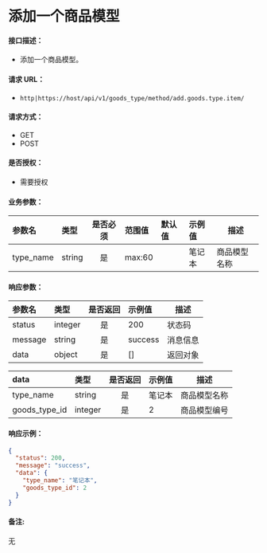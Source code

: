 # 添加一个商品模型

#### 接口描述：
- 添加一个商品模型。

#### 请求 URL：
- `http|https://host/api/v1/goods_type/method/add.goods.type.item/`

#### 请求方式：
- GET
- POST

#### 是否授权：
- 需要授权

#### 业务参数：
|参数名|类型|是否必须|范围值|默认值|示例值|描述|
|:----|:---|:---:|:-----|:-----|:-----|-----|
|type_name |string |是 |max:60 | |笔记本 |商品模型名称 |

#### 响应参数：
|参数名|类型|是否返回|示例值|描述|
|:-----|:-----|:---:|:-----|-----|
|status |integer |是 |200 |状态码 |
|message |string |是 |success |消息信息 |
|data |object |是 |[] |返回对象 |

|data|类型|是否返回|示例值|描述|
|:-----|:-----|:---:|:-----|-----|
|type_name |string |是 |笔记本 |商品模型名称 |
|goods_type_id |integer |是 |2 |商品模型编号 |

#### 响应示例：
```json
{
  "status": 200,
  "message": "success",
  "data": {
    "type_name": "笔记本",
    "goods_type_id": 2
  }
}
```

#### 备注:
无